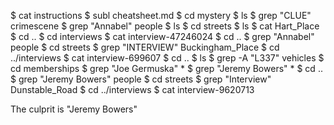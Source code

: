 $ cat instructions
$ subl cheatsheet.md
$ cd mystery
$ ls
$ grep "CLUE" crimescene
$ grep "Annabel" people
$ ls
$ cd streets
$ ls
$ cat Hart_Place
$ cd ..
$ cd interviews
$ cat interview-47246024
$ cd ..
$ grep "Annabel" people
$ cd streets
$ grep "INTERVIEW" Buckingham_Place
$ cd ../interviews
$ cat interview-699607
$ cd ..
$ ls
$ grep -A "L337" vehicles
$ cd memberships
$ grep "Joe Germuska" *
$ grep "Jeremy Bowers" *
$ cd ..
$ grep "Jeremy Bowers" people
$ cd streets
$ grep "Interview" Dunstable_Road
$ cd ../interviews
$ cat interview-9620713

The culprit is "Jeremy Bowers"